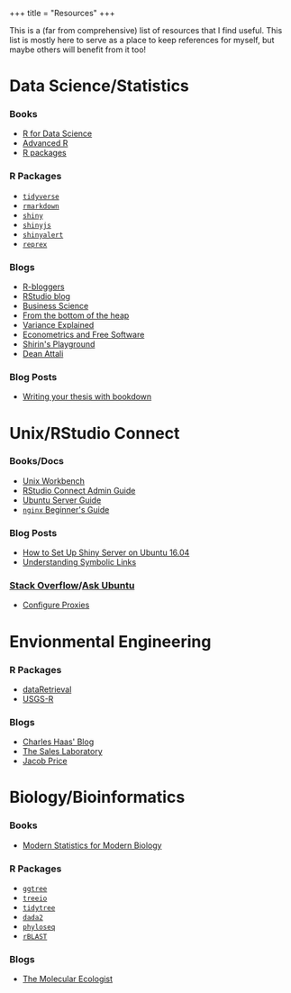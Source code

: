 +++
title = "Resources"
+++

This is a (far from comprehensive) list of resources that I find useful. This list is mostly here to serve as a place to keep references for myself, but maybe others will benefit from it too!

# Data Science/Statistics

### Books

* [R for Data Science](http://r4ds.had.co.nz/)
* [Advanced R](https://adv-r.hadley.nz/)
* [R packages](http://r-pkgs.had.co.nz/)

### R Packages

* [`tidyverse`](https://www.tidyverse.org/)
* [`rmarkdown`](https://rmarkdown.rstudio.com/articles.html)
* [`shiny`](https://shiny.rstudio.com/)
* [`shinyjs`](https://deanattali.com/shinyjs/)
* [`shinyalert`](https://github.com/daattali/shinyalert/)
* [`reprex`](https://github.com/tidyverse/reprex)

### Blogs

* [R-bloggers](https://www.r-bloggers.com/)
* [RStudio blog](https://blog.rstudio.com/)
* [Business Science](https://www.business-science.io/blog/index.html)
* [From the bottom of the heap](https://www.fromthebottomoftheheap.net/)
* [Variance Explained](http://varianceexplained.org/)
* [Econometrics and Free Software](http://www.brodrigues.co/#)
* [Shirin's Playground](https://shirinsplayground.netlify.com/)
* [Dean Attali](https://deanattali.com/)

### Blog Posts

* [Writing your thesis with bookdown](https://eddjberry.netlify.com/post/writing-your-thesis-with-bookdown/) 




# Unix/RStudio Connect

### Books/Docs

* [Unix Workbench](https://seankross.com/the-unix-workbench/command-line-basics.html)
* [RStudio Connect Admin Guide](http://docs.rstudio.com/connect/admin/)
* [Ubuntu Server Guide](https://help.ubuntu.com/lts/serverguide/serverguide.pdf)
* [`nginx` Beginner's Guide](http://nginx.org/en/docs/beginners_guide.html)


### Blog Posts

* [How to Set Up Shiny Server on Ubuntu 16.04](https://www.digitalocean.com/community/tutorials/how-to-set-up-shiny-server-on-ubuntu-16-04)
* [Understanding Symbolic Links](https://www.nixtutor.com/freebsd/understanding-symbolic-links/)

### [Stack Overflow](https://stackoverflow.com/)/[Ask Ubuntu](https://askubuntu.com/)

* [Configure Proxies](https://askubuntu.com/questions/175172/how-do-i-configure-proxies-without-gui)

# Envionmental Engineering

### R Packages

* [dataRetrieval](https://github.com/USGS-R/dataRetrieval)
* [USGS-R](https://github.com/USGS-R)

### Blogs

* [Charles Haas' Blog](https://chaasblog.wordpress.com/)
* [The Sales Laboratory](http://microbes.cae.drexel.edu/)
* [Jacob Price](https://jacobrprice.github.io/)


# Biology/Bioinformatics

### Books

* [Modern Statistics for Modern Biology](http://web.stanford.edu/class/bios221/book/)

### R Packages

* [`ggtree`](https://guangchuangyu.github.io/software/ggtree/)
* [`treeio`](https://guangchuangyu.github.io/software/treeio/)
* [`tidytree`](https://github.com/GuangchuangYu/tidytree)
* [`dada2`](https://benjjneb.github.io/dada2/index.html)
* [`phyloseq`](https://joey711.github.io/phyloseq/)
* [`rBLAST`](https://github.com/mhahsler/rBLAST)


### Blogs

* [The Molecular Ecologist](http://www.molecularecologist.com/)

